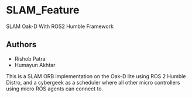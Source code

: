 # SLAM_Feature
SLAM Oak-D With ROS2 Humble Framework

## Authors
- Rishob Patra
- Humayun Akhtar

This is a SLAM ORB implementation on the Oak-D lite using ROS 2 Humble Distro, and a cybergeek as a scheduler where all other micro controllers using micro ROS agents can connect to.